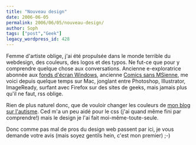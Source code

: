 ```yaml
---
title: "Nouveau design"
date: 2006-06-05
permalink: 2006/06/05/nouveau-design/
author: Soph
tags: ["post","Geek"]
legacy_wordpress_id: 428
---
```


Femme d'artiste oblige, j'ai été propulsée dans le monde terrible du webdesign, des couleurs, des logos et des typos. Ne fut-ce que pour y comprendre quelque chose aux conversations. Ancienne e-exploratrice abonnée aux [fonds d'écran Windows](http://wallpaper-land.com/fond-ecran/informatique/windows-xp/fonds.htm), ancienne [Comics sans MSienne](http://bancomicsans.com/home.html), me voici depuis quelque temps sur Mac, jonglant entre Photoshop, Illustrator, ImageReady, surfant avec Firefox sur des sites de geeks, mais jamais plus qu'il ne faut, rss oblige.

Rien de plus naturel donc, que de vouloir changer les couleurs de [mon blog sur l'autisme](http://danstabulle.64k.be). Ced m'a un peu aidé pour le css (j'ai quand même fini par comprendre!) mais le design je l'ai fait moi-même-toute-seule.

<!-- excerpt -->

Donc comme pas mal de pros du design web passent par ici, je vous demande votre avis (mais soyez gentils hein, c'est mon premier) ;-)

[<img src="https://64k.be/wp-content/uploads/2006/web/imgdtb.gif" alt="" />](http://danstabulle.64k.be)

